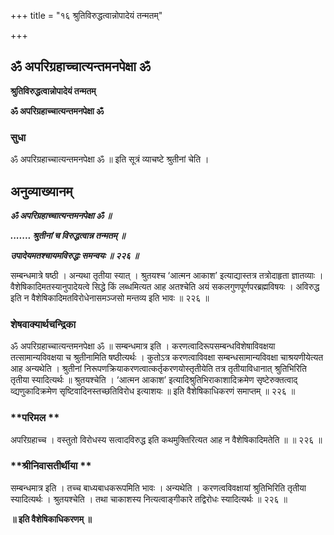 +++
title = "१६ श्रुतिविरुद्धत्वान्नोपादेयं तन्मतम्"

+++


## ॐ अपरिग्रहाच्चात्यन्तमनपेक्षा ॐ

**श्रुतिविरुद्धत्वान्नोपादेयं तन्मतम्**

**ॐ अपरिग्रहाच्चात्यन्तमनपेक्षा ॐ**

### **सुधा**

ॐ अपरिग्रहाच्चात्यन्तमनपेक्षा ॐ ॥ इति सूत्रं व्याचष्टे श्रुतीनां चेति ।

## **अनुव्याख्यानम्**

***ॐ अपरिग्रहाच्चात्यन्तमनपेक्षा ॐ ॥***

***....... श्रुतीनां च विरुद्धत्वान्न तन्मतम् ॥***

***उपादेयमतश्चायमविरुद्धः समन्वयः ॥ २२६ ॥***

सम्बन्धमात्रे षष्ठी । अन्यथा तृतीया स्यात् । श्रुतयश्च ‘आत्मन आकाश’ इत्याद्यास्तत्र तत्रोदाहृता ज्ञातव्याः । वैशेषिकादिमतस्यानुपादेयत्वे सिद्धे किं लब्धमित्यत आह अतश्चेति अयं सकलगुणपूर्णपरब्रह्मविषयः । अविरुद्ध इति न वैशेषिकादिमतविरोधेनासमञ्जसो मन्तव्य इति भावः ॥ २२६ ॥

### **शेषवाक्यार्थचन्द्रिका**

ॐ अपरिग्रहाच्चात्यन्तमनपेक्षा ॐ ॥ सम्बन्धमात्र इति । करणत्वादिरूपसम्बन्धविशेषाविवक्षया तत्सामान्यविवक्षया च श्रुतीनामिति षष्ठीत्यर्थः । कुतोऽत्र करणत्वाविवक्षा सम्बन्धसामान्यविवक्षा चाश्रयणीयेत्यत आह अन्यथेति । श्रुतीनां निरूपणक्रियाकरणत्वात्कर्तृकरणयोस्तृतीयेति तत्र तृतीयाविधानात् श्रुतिभिरिति तृतीया स्यादित्यर्थः ॥ श्रुतयश्चेति । ‘आत्मन आकाश’ इत्यादिश्रुतिभिराकाशादिक्रमेण सृष्टेरुक्तत्वाद् व्द्यणुकादिक्रमेण सृष्टिवादिनस्तच्छतिविरोध इत्याशयः ॥ इति वैशेषिकाधिकरणं समाप्तम् ॥ २२६ ॥

### **परिमल **

अपरिग्रहाच्च । वस्तुतो विरोधस्य सत्वादविरुद्ध इति कथमुक्तिरित्यत आह न वैशेषिकादिमतेति ॥ ॥ २२६ ॥

### **श्रीनिवासतीर्थीया **

सम्बन्धमात्र इति । तच्च बाध्यबाधकरूपमिति भावः । अन्यथेति । करणत्वविवक्षायां श्रुतिभिरिति तृतीया स्यादित्यर्थः । श्रुतयश्चेति । तथा चाकाशस्य नित्यत्वाङ्गीकारे तद्विरोधः स्यादित्यर्थः ॥ २२६ ॥

**॥ इति वैशेषिकाधिकरणम् ॥**

